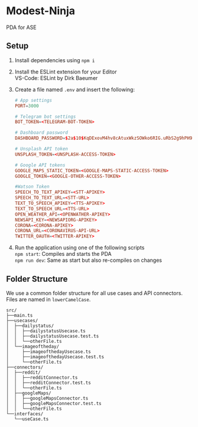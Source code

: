 # Modest-Ninja
PDA for ASE

## Setup
1.  Install dependencies using `npm i`

2.  Install the ESLint extension for your Editor  
    VS-Code: ESLint by Dirk Baeumer  

3.  Create a file named `.env` and insert the following:  
    ```conf
    # App settings
    PORT=3000

    # Telegram bot settings
    BOT_TOKEN=<TELEGRAM-BOT-TOKEN>

    # Dashboard password
    DASHBOARD_PASSWORD=$2a$10$KqDExovM4hv8cAtuxWkzSOWko6RIG.uRbS2g9hPH9UqYOxNDWsV/6
    
    # Unsplash API token
    UNSPLASH_TOKEN=<UNSPLASH-ACCESS-TOKEN>
    
    # Google API tokens
    GOOGLE_MAPS_STATIC_TOKEN=<GOOGLE-MAPS-STATIC-ACCESS-TOKEN>
    GOOGLE_TOKEN=<GOOGLE-OTHER-ACCESS-TOKEN>
    
    #Watson Token 
    SPEECH_TO_TEXT_APIKEY=<STT-APIKEY>
    SPEECH_TO_TEXT_URL=<STT-URL>
    TEXT_TO_SPEECH_APIKEY=<TTS-APIKEY>
    TEXT_TO_SPEECH_URL=<TTS-URL>
    OPEN_WEATHER_API=<OPENWATHER-APIKEY>
    NEWSAPI_KEY=<NEWSAPIORG-APIKEY>
    CORONA=<CORONA-APIKEY>
    CORONA_URL=<CORONAVIRUS-API-URL>
    TWITTER_OAUTH=<TWITTER-APIKEY>
    ```
    
    
4.  Run the application using one of the following scripts  
    `npm start`: Compiles and starts the PDA  
    `npm run dev`: Same as start but also re-compiles on changes


## Folder Structure

We use a common folder structure for all use cases and API connectors. Files are named in `lowerCamelCase`.

```
src/
├──main.ts
├──usecases/
│  ├──dailystatus/
│  │  ├──dailystatusUsecase.ts
│  │  ├──dailystatusUsecase.test.ts
│  │  └──otherFile.ts
│  └──imageoftheday/
│     ├──imageofthedayUsecase.ts
│     ├──imageofthedayUsecase.test.ts
│     └──otherFile.ts
├──connectors/
│  ├──reddit/
│  │  ├──redditConnector.ts
│  │  ├──redditConnector.test.ts
│  │  └──otherFile.ts
│  ├──googleMaps/
│  │  ├──googleMapsConnector.ts
│  │  ├──googleMapsConnector.test.ts
│  │  └──otherFile.ts
└──interfaces/
   └──useCase.ts
```
